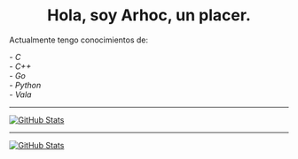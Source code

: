 <h1 align="center">Hola, soy Arhoc, un placer.</h1>
<p>Actualmente tengo conocimientos de:</p>

<i>
  - C <br/>
  - C++ <br/>
  - Go <br/>
  - Python <br/>
  - Vala <br/>
</i>

<hr/>

[![GitHub Stats](https://github-readme-stats.vercel.app/api?username=Arhoc&show_icons=true&theme=cobalt&custom_title=Stats%20De%20Arhoc)](https://github.com/anuraghazra/github-readme-stats)

<hr/>

[![GitHub Stats](https://github-readme-stats.vercel.app/api/top-langs?username=Arhoc&theme=cobalt&custom_title=Lenguajes%20Mas%20Usados)](https://github.com/anuraghazra/github-readme-stats)
